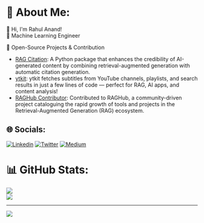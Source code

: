 # 💫 About Me:
👋 Hi, I'm Rahul Anand!<br><be>
🚀 Machine Learning Engineer<br><be>

🔭 Open-Source Projects & Contribution
* <a href="https://github.com/rahulanand1103/rag-citation">RAG Citation</a>: A Python package that enhances the credibility of AI-generated content by combining retrieval-augmented generation with automatic citation generation.
* <a href="https://github.com/rahulanand1103/ytkit">ytkit</a>: ytkit fetches subtitles from YouTube channels, playlists, and search results in just a few lines of code — perfect for RAG, AI apps, and content analysis!
* <a href="https://github.com/Andrew-Jang/RAGHub/commits/main/?author=rahulanand1103">RAGHub Contributor</a>: Contributed to RAGHub, a community-driven project cataloguing the rapid growth of tools and projects in the Retrieval-Augmented Generation (RAG) ecosystem.


## 🌐 Socials:
[![Linkedin](https://img.shields.io/badge/LinkedIn-blue.svg?style=for-the-badge&logo=linkedin)](https://www.linkedin.com/in/rahul-anand1103/)
[![Twitter](https://img.shields.io/badge/Twitter-skyblue.svg?style=for-the-badge&logo=twitter)](https://x.com/rahulanand1103)
[![Medium](https://img.shields.io/badge/Medium-12100E?style=for-the-badge&logo=medium&logoColor=white)](https://medium.com/@rahulanand1103)


# 📊 GitHub Stats:
![](https://github-readme-stats.vercel.app/api?username=rahulanand1103&theme=midnight-purple&hide_border=false&include_all_commits=false&count_private=true)<br/>
![](https://nirzak-streak-stats.vercel.app/?user=rahulanand1103&theme=midnight-purple&hide_border=false)<br/>


---
[![](https://visitcount.itsvg.in/api?id=rahulanand1103&icon=2&color=1)](https://visitcount.itsvg.in)
